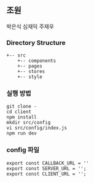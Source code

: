 ## 조원

박은식 심재익 주재우

### Directory Structure

```
+-- src
    +-- components
    +-- pages
    +-- stores
    +-- style
```

### 실행 방법

```
git clone -
cd client
npm install
mkdir src/config
vi src/config/index.js
npm run dev
```

### config 파일

```
export const CALLBACK_URL = ''
export const SERVER_URL = '';
export const CLIENT_URL = '';

```
